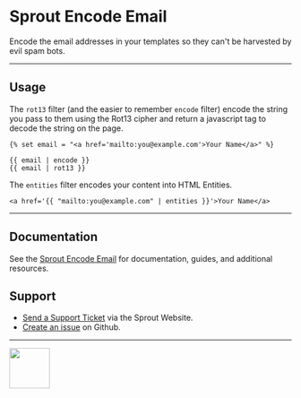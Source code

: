 Sprout Encode Email
===================

Encode the email addresses in your templates so they can't be harvested by evil spam bots.

----

## Usage

The `rot13` filter (and the easier to remember `encode` filter) encode the string you pass to them using the Rot13 cipher and return a javascript tag to decode the string on the page.

``` twig
{% set email = "<a href='mailto:you@example.com'>Your Name</a>" %}

{{ email | encode }}
{{ email | rot13 }}
```

The `entities` filter encodes your content into HTML Entities.

``` twig
<a href='{{ "mailto:you@example.com" | entities }}'>Your Name</a>
```

----

## Documentation

See the [Sprout Encode Email](https://sprout.barrelstrengthdesign.com/craft-plugins/encode-email/docs) for documentation, guides, and additional resources. 

## Support

- [Send a Support Ticket](https://sprout.barrelstrengthdesign.com/craft-plugins/request/support) via the Sprout Website.
- [Create an issue](https://github.com/barrelstrength/craft-sprout-encode-email/issues) on Github.

----

<a href="https://sprout.barrelstrengthdesign.com" target="_blank">
  <img src="https://sprout.barrelstrengthdesign.com/content/plugins/sprout-icon.svg" width="72">
</a>